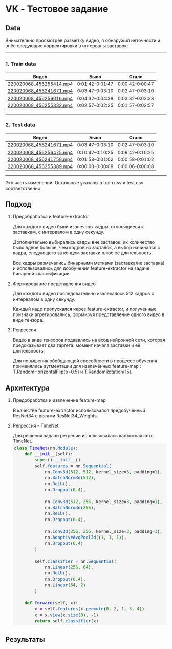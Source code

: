 # VK - Тестовое задание

## Data

Внимательно просмотрев разметку видео, я обнаружил неточности и внёс следующие корректировки в интервалы заставок:

---

### 1. Train data

| Видео                                                                                                 | Было             | Стало            |   
|-------------------------------------------------------------------------------------------------------|------------------|------------------|
| [220020068_456255414.mp4](https://vkvideo.ru/video-220020068_456255414)                               | 0:01:42–0:01:47  | 0:00:42–0:00:47  |
| [220020068_456241671.mp4](https://vkvideo.ru/video-220020068_456241671)                               | 0:03:47–0:03:10  | 0:02:47–0:03:10  |
| [220020068_456256016.mp4](https://vkvideo.ru/video-220020068_456256016)                               | 0:04:32–0:04:38  | 0:03:32–0:03:38  |
| [220020068_456255332.mp4](https://vkvideo.ru/video-220020068_456255332)                               | 0:02:57–0:02:25  | 0:01:57–0:02:57  |

---

### 2. Test data

| Видео                                                                                               | Было             | Стало            |
|-----------------------------------------------------------------------------------------------------|------------------|------------------|
| [220020068_456241671.mp4](https://vkvideo.ru/video-220020068_456241671)                             | 0:03:47–0:03:10  | 0:02:47–0:03:10  |
| [220020068_456256475.mp4](https://vkvideo.ru/video-220020068_456256475)                             | 0:10:42–0:10:25  | 0:09:42–0:10:25  |
| [220020068_456241758.mp4](https://vkvideo.ru/video-220020068_456241758)                             | 0:01:58–0:01:02  | 0:00:58–0:01:02  |
| [220020068_456255389.mp4](https://vkvideo.ru/video-220020068_456255389)                             | 0:00:00–0:00:08  | 0:00:06–0:00:08  |

---

Это часть изменений. Остальные указаны в train.csv и test.csv соответственно.

## Подход


1. Предобработка и feature-extractor

    Для каждого видео были извлечены кадры, относящиеся к заставкам, с интервалом в одну секунду.

    Дополнительно выбирались кадры вне заставок: их количество было вдвое больше, чем кадров из заставок, а выбор начинался с кадра, следующего за концом заставки плюс её длительность.

    Все кадры размечались бинарными метками (заставка/не заставка) и использовались для дообучения feature-extractor на задаче бинарной классификации.

2. Формирование представления видео

    Для каждого видео последовательно извлекалось 512 кадров с интервалом в одну секунду.

    Каждый кадр пропускался через feature-extractor, и полученные признаки агрегировались, формируя представление одного видео в виде тензора.

3. Регрессия

    Видео в виде тензоров подавались на вход нейронной сети, которая предсказывает два таргета: момент начала заставки и её длительность.

    Для повышения обобщающей способности в процессе обучения применялись аугментации для извлечённых feature-map : T.RandomHorizontalFlip(p=0.5) и T.RandomRotation(15).

## Архитектура

1. Предобработка и извлечение feature-map
   
    В качестве feature-extractor использовался предобученный ResNet34 с весами ResNet34_Weights.

2. Регрессия - TimeNet
   
   Для решения задачи регресии использовалась кастомная сеть TimeNet.
   <img src="https://github.com/Lexus-FAMCS/VK/blob/master/TimeNet.png" width="500">

## Результаты

